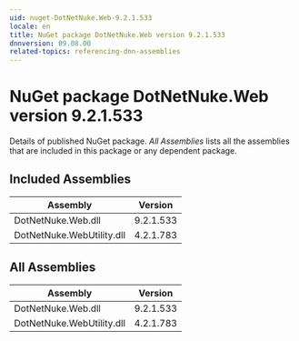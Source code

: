 ```yaml
---
uid: nuget-DotNetNuke.Web-9.2.1.533
locale: en
title: NuGet package DotNetNuke.Web version 9.2.1.533
dnnversion: 09.08.00
related-topics: referencing-dnn-assemblies
---
```


# NuGet package DotNetNuke.Web version 9.2.1.533
Details of published NuGet package.
*All Assemblies* lists all the assemblies that are included in this package or any dependent package.

## Included Assemblies

|Assembly|Version|
|---|---|
|DotNetNuke.Web.dll|9.2.1.533|
|DotNetNuke.WebUtility.dll|4.2.1.783|

## All Assemblies

|Assembly|Version|
|---|---|
|DotNetNuke.Web.dll|9.2.1.533|
|DotNetNuke.WebUtility.dll|4.2.1.783|

